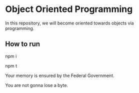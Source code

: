 # Object Oriented Programming

In this repository, we will become oriented towards objects via programming.

## How to run

npm i

npm t

Your memory is ensured by the Federal Government.

You are not gonna lose a byte.
